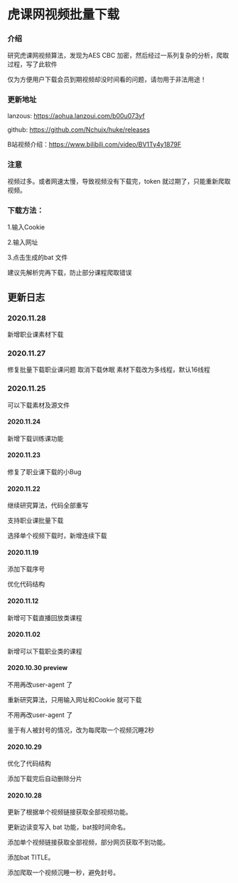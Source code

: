 # 虎课网视频批量下载
### 介绍
研究虎课网视频算法，发现为AES CBC 加密，然后经过一系列复杂的分析，爬取过程，写了此软件

仅为方便用户下载会员到期视频却没时间看的问题，请勿用于非法用途！
### 更新地址
lanzous: https://aohua.lanzoui.com/b00u073yf

github: https://github.com/Nchujx/huke/releases

B站视频介绍：https://www.bilibili.com/video/BV1Ty4y1879F

### 注意
视频过多。或者网速太慢，导致视频没有下载完，token 就过期了，只能重新爬取视频。

### 下载方法：
1.输入Cookie

2.输入网址

3.点击生成的bat 文件
	
建议先解析完再下载，防止部分课程爬取错误

## 更新日志
### 2020.11.28
新增职业课素材下载

### 2020.11.27
修复批量下载职业课问题
取消下载休眠
素材下载改为多线程，默认16线程

### 2020.11.25
可以下载素材及源文件

#### 2020.11.24
新增下载训练课功能

#### 2020.11.23
修复了职业课下载的小Bug

#### 2020.11.22
继续研究算法，代码全部重写

支持职业课批量下载

选择单个视频下载时，新增连续下载

#### 2020.11.19
添加下载序号

优化代码结构

#### 2020.11.12
新增可下载直播回放类课程

#### 2020.11.02
新增可以下载职业类的课程

#### 2020.10.30 preview
不用再改user-agent 了

重新研究算法，只用输入网址和Cookie 就可下载

不用再改user-agent 了

鉴于有人被封号的情况，改为每爬取一个视频沉睡2秒

#### 2020.10.29

优化了代码结构

添加下载完后自动删除分片

#### 2020.10.28

更新了根据单个视频链接获取全部视频功能。

更新边读变写入 bat 功能，bat按时间命名。

添加单个视频链接获取全部视频，部分网页获取不到功能。

添加bat TITLE。

添加爬取一个视频沉睡一秒，避免封号。
